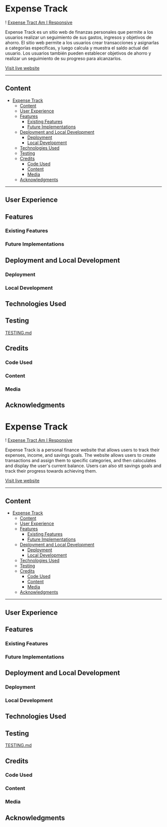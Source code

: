 # Expense Track

! [Expense Tract Am I Responsive]()

Expense Track es un sitio web de finanzas personales que permite a los usuarios realizar un seguimiento de sus gastos, ingresos y
objetivos de ahorro. El sitio web permite a los usuarios crear transacciones y asignarlas a categorías específicas, y luego calcula y muestra el saldo actual del usuario.
Los usuarios también pueden establecer objetivos de ahorro y realizar un seguimiento de su progreso para alcanzarlos.

[Visit live website]()

---

## Content

- [Expense Track](#expense-track)
  - [Content](#content)
  - [User Experience](#user-experience)
  - [Features](#features)
    - [Existing Features](#existing-features)
    - [Future Implementations](#future-implementations)
  - [Deployment and Local Development](#deployment-and-local-development)
    - [Deployment](#deployment)
    - [Local Development](#local-development)
  - [Technologies Used](#technologies-used)
  - [Testing](#testing)
  - [Credits](#credits)
    - [Code Used](#code-used)
    - [Content](#content-1)
    - [Media](#media)
  - [Acknowledgments](#acknowledgments)

---

## User Experience

## Features

### Existing Features

### Future Implementations

## Deployment and Local Development

### Deployment

### Local Development

## Technologies Used

## Testing

[TESTING.md](TESTING.md)

## Credits

### Code Used

### Content

### Media

## Acknowledgments
# Expense Track

! [Expense Tract Am I Responsive]()

Expense Track is a personal finance website that allows users to track their expenses, income, and
savings goals. The website allows users to create transactions and assign them to specific categories, and then caloculates and display the user's current balance.
Users can also stt savings goals and track their progress towards achieving them.

[Visit live website]()

---

## Content

- [Expense Track](#expense-track)
  - [Content](#content)
  - [User Experience](#user-experience)
  - [Features](#features)
    - [Existing Features](#existing-features)
    - [Future Implementations](#future-implementations)
  - [Deployment and Local Development](#deployment-and-local-development)
    - [Deployment](#deployment)
    - [Local Development](#local-development)
  - [Technologies Used](#technologies-used)
  - [Testing](#testing)
  - [Credits](#credits)
    - [Code Used](#code-used)
    - [Content](#content-1)
    - [Media](#media)
  - [Acknowledgments](#acknowledgments)

---

## User Experience

## Features

### Existing Features

### Future Implementations

## Deployment and Local Development

### Deployment

### Local Development

## Technologies Used

## Testing

[TESTING.md](TESTING.md)

## Credits

### Code Used

### Content

### Media

## Acknowledgments
